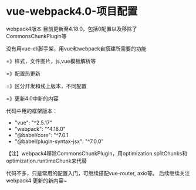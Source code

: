 # vue-webpack4.0-项目配置
webpack4版本 目前更新至4.18.0，包括0配置以及移除了CommonsChunkPlugin等

没有用vue-cli脚手架，用vue和webpack自搭建所需要的功能

=》样式，文件图片，js,vue模板解析等

=》配置热更新

=》区分开发和线上版本，不同配置

=》更新4.0中新的内容

代码中用的框架版本：
- "vue": "^2.5.17"
- "webpack": "^4.18.0"
- "@babel/core": "^7.0.1
- "@babel/plugin-syntax-jsx": "^7.0.0"

【注】webpack4移除CommonsChunkPlugin，用optimization.splitChunks和optimization.runtimeChunk来代替

代码不多，只是常用的配置入门，可继续搭配vue-router, axio等。
后续继续关注webpack4 更新的新内容~

